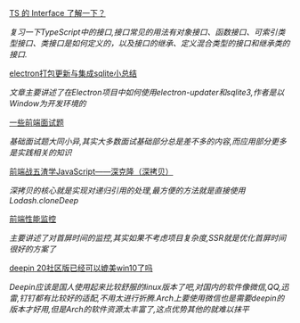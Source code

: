 [TS 的 Interface 了解一下？](https://juejin.cn/post/6844903799459414029)

*复习一下TypeScript中的接口,接口常见的用法有对象接口、函数接口、可索引类型接口、类接口是如何定义的，以及接口的继承、定义混合类型的接口和继承类的接口.*

[electron打包更新与集成sqlite小总结](https://juejin.im/post/5ca44a84e51d45240279496c)

*文章主要讲述了在Electron项目中如何使用electron-updater和sqlite3,作者是以Window为开发环境的*

[一些前端面试题](https://juejin.im/post/5ca1ac256fb9a05e6938d2d1)

*基础面试题大同小异,其实大多数面试基础部分总是差不多的内容,而应用部分更多是实践相关的知识*


[前端战五渣学JavaScript——深克隆（深拷贝）](https://juejin.cn/post/6844903812612915213)

*深拷贝的核心就是实现对递归引用的处理,最方便的方法就是直接使用Lodash.cloneDeep*

[前端性能监控](https://juejin.cn/post/6844903812537253895)

*主要讲述了对首屏时间的监控,其实如果不考虑项目复杂度,SSR就是优化首屏时间很好的方案了*

[deepin 20社区版已经可以媲美win10了吗](https://zhuanlan.zhihu.com/p/212660807)

*Deepin应该是国人使用起来比较舒服的linux版本了吧,对国内的软件像微信,QQ,迅雷,钉钉都有比较好的适配,不用太进行折腾.Arch上要使用微信也是需要deepin的版本才好用,但是Arch的软件资源太丰富了,这点优势其他的就难以抹平*
